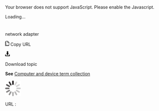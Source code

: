 Your browser does not support JavaScript. Please enable the Javascript.

Loading...

# 

network adapter

![Copy URL](network-adapter_files/Copy.png)
Copy URL

![Download](network-adapter_files/Download.png)

Download topic

**See** [Computer and device term collection](https://worldready.cloudapp.net/Styleguide/Read?id=2700&topicid=26597)

![In progress](network-adapter_files/activity-large.gif)

URL :
